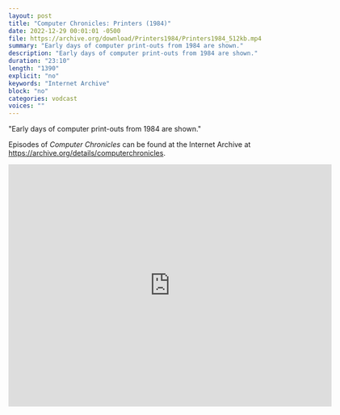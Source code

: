 ```yaml
---
layout: post
title: "Computer Chronicles: Printers (1984)"
date: 2022-12-29 00:01:01 -0500
file: https://archive.org/download/Printers1984/Printers1984_512kb.mp4
summary: "Early days of computer print-outs from 1984 are shown."
description: "Early days of computer print-outs from 1984 are shown."
duration: "23:10"
length: "1390"
explicit: "no" 
keywords: "Internet Archive"
block: "no" 
categories: vodcast
voices: ""
---
```


"Early days of computer print-outs from 1984 are shown."

Episodes of *Computer Chronicles* can be found at the Internet Archive at <https://archive.org/details/computerchronicles>.

<iframe src="https://archive.org/embed/Printers1984" width="640" height="480" frameborder="0" webkitallowfullscreen="true" mozallowfullscreen="true" allowfullscreen></iframe>
